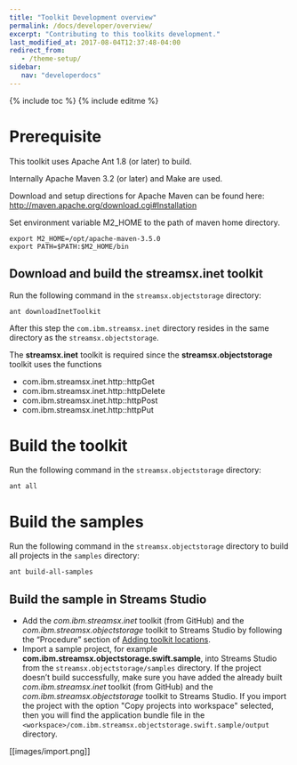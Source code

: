 ```yaml
---
title: "Toolkit Development overview"
permalink: /docs/developer/overview/
excerpt: "Contributing to this toolkits development."
last_modified_at: 2017-08-04T12:37:48-04:00
redirect_from:
   - /theme-setup/
sidebar:
   nav: "developerdocs"
---
```

{% include toc %}
{% include editme %}


# Prerequisite

This toolkit uses Apache Ant 1.8 (or later) to build.

Internally Apache Maven 3.2 (or later) and Make are used.

Download and setup directions for Apache Maven can be found here: http://maven.apache.org/download.cgi#Installation

Set environment variable M2_HOME to the path of maven home directory.

    export M2_HOME=/opt/apache-maven-3.5.0
    export PATH=$PATH:$M2_HOME/bin

## Download and build the streamsx.inet toolkit

Run the following command in the `streamsx.objectstorage` directory:

    ant downloadInetToolkit

After this step the `com.ibm.streamsx.inet` directory resides in the same directory as the `streamsx.objectstorage`.

The **streamsx.inet** toolkit is required since the **streamsx.objectstorage** toolkit uses the functions
* com.ibm.streamsx.inet.http::httpGet
* com.ibm.streamsx.inet.http::httpDelete
* com.ibm.streamsx.inet.http::httpPost
* com.ibm.streamsx.inet.http::httpPut


# Build the toolkit

Run the following command in the `streamsx.objectstorage` directory:

    ant all

# Build the samples

Run the following command in the `streamsx.objectstorage` directory to build all projects in the `samples` directory:

    ant build-all-samples

## Build the sample in Streams Studio

* Add the *com.ibm.streamsx.inet* toolkit (from GitHub) and the *com.ibm.streamsx.objectstorage* toolkit to Streams Studio by following the “Procedure” section of [Adding toolkit locations](https://www.ibm.com/support/knowledgecenter/en/SSCRJU_4.2.0/com.ibm.streams.studio.doc/doc/tusing-working-with-toolkits-adding-toolkit-locations.html).
* Import a sample project, for example **com.ibm.streamsx.objectstorage.swift.sample**, into Streams Studio from the `streamsx.objectstorage/samples` directory. If the project doesn’t build successfully, make sure you have added the already built *com.ibm.streamsx.inet* toolkit (from GitHub) and the *com.ibm.streamsx.objectstorage* toolkit to Streams Studio. If you import the project with the option "Copy projects into workspace" selected, then you will find the application bundle file in the `<workspace>/com.ibm.streamsx.objectstorage.swift.sample/output` directory.

[[images/import.png]]